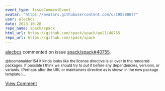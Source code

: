 ```yaml
---
event_type: IssueCommentEvent
avatar: "https://avatars.githubusercontent.com/u/19558067?"
user: alecbcs
date: 2023-10-28
repo_name: spack/spack
html_url: https://github.com/spack/spack/pull/40755
repo_url: https://github.com/spack/spack
---
```


<a href='https://github.com/alecbcs' target='_blank'>alecbcs</a> commented on issue <a href='https://github.com/spack/spack/pull/40755' target='_blank'>spack/spack#40755</a>.

<small>@boomanaiden154 it kinda looks like the license directive is all over in the rendered packages. If possible I think we should try to put it before any dependencies, versions, or variants. (Perhaps after the URL or maintainers directive as is shown in the new package template.)...</small>

<a href='https://github.com/spack/spack/pull/40755' target='_blank'>View Comment</a>